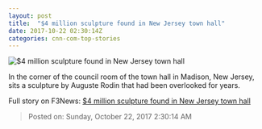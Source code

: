 ```yaml
---
layout: post
title:  "$4 million sculpture found in New Jersey town hall"
date: 2017-10-22 02:30:14Z
categories: cnn-com-top-stories
---
```


![$4 million sculpture found in New Jersey town hall](http://cdn.cnn.com/cnnnext/dam/assets/171021183330-napoleon-bust-2-super-tease.jpg)

In the corner of the council room of the town hall in Madison, New Jersey, sits a sculpture by Auguste Rodin that had been overlooked for years.


Full story on F3News: [$4 million sculpture found in New Jersey town hall](http://www.f3nws.com/n/mXmrv)

> Posted on: Sunday, October 22, 2017 2:30:14 AM
